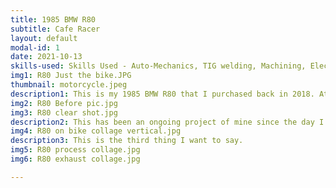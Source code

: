 ```yaml
---
title: 1985 BMW R80
subtitle: Cafe Racer
layout: default
modal-id: 1
date: 2021-10-13
skills-used: Skills Used - Auto-Mechanics, TIG welding, Machining, Electrical Wiring, Design
img1: R80 Just the bike.JPG
thumbnail: motorcycle.jpeg
description1: This is my 1985 BMW R80 that I purchased back in 2018. At the time, I knew nothing about mechanics, cars, motorcycles ect. It was my senior year in college and I was in an internal combustions engines class. As a group project for the class, a friend and I rebuilt the top end of his dirtbike engine with some upgrades. This was my first glimpse into motorcycles and engines. After I graduated, I decided that I wanted a bike of my own to tinker with and ride. I was drawn to the cafe racer style that I had seen on the internet but as I looked into this further, I learned that the mantra of this genre of motorcycles is "built not bought". In other words, if I wanted one of these, I would have to build it myself. Cafe racer is a term that has grown to capture many variations of custom motorcycles. To me, the essence of it is to take an old, cheap, "donor" bike and give it a new lease on life. Make it faster. Make it lighter. Make it more reliable. Make it look good. 
img2: R80 Before pic.jpg
img3: R80 clear shot.jpg
description2: This has been an ongoing project of mine since the day I bought it and I have done more to it than I can remember. Some of the notable changes made are as follows.Front suspension and brake upgrades from a modern sport bike.Rebuilt and refurbished engine. Everything checked to be within spec. Replaced all seals, and bearings, worn components.New body work to reduce weight and achieve the cafe racer look.Modernized electronics with LED lighting, Li-ion battery, solid-state relay, digital speedo, etc.Custom stainless steel exhaust designed and fabricated to reduce weight and achieve cafe racer look.Custom fabricated components through out. Foot pegs, brackets, license plate mount, seat pan, etc.
img4: R80 on bike collage vertical.jpg
description3: This is the third thing I want to say.
img5: R80 process collage.jpg
img6: R80 exhaust collage.jpg

---
```

